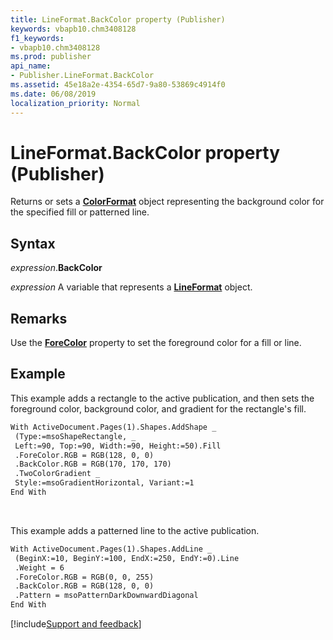 ```yaml
---
title: LineFormat.BackColor property (Publisher)
keywords: vbapb10.chm3408128
f1_keywords:
- vbapb10.chm3408128
ms.prod: publisher
api_name:
- Publisher.LineFormat.BackColor
ms.assetid: 45e18a2e-4354-65d7-9a80-53869c4914f0
ms.date: 06/08/2019
localization_priority: Normal
---
```



# LineFormat.BackColor property (Publisher)

Returns or sets a **[ColorFormat](Publisher.ColorFormat.md)** object representing the background color for the specified fill or patterned line. 


## Syntax

_expression_.**BackColor**

_expression_ A variable that represents a **[LineFormat](Publisher.LineFormat.md)** object.


## Remarks

Use the **[ForeColor](Publisher.LineFormat.ForeColor.md)** property to set the foreground color for a fill or line.


## Example

This example adds a rectangle to the active publication, and then sets the foreground color, background color, and gradient for the rectangle's fill.

```vb
With ActiveDocument.Pages(1).Shapes.AddShape _ 
 (Type:=msoShapeRectangle, _ 
 Left:=90, Top:=90, Width:=90, Height:=50).Fill 
 .ForeColor.RGB = RGB(128, 0, 0) 
 .BackColor.RGB = RGB(170, 170, 170) 
 .TwoColorGradient _ 
 Style:=msoGradientHorizontal, Variant:=1 
End With
```

<br/>

This example adds a patterned line to the active publication.

```vb
With ActiveDocument.Pages(1).Shapes.AddLine _ 
 (BeginX:=10, BeginY:=100, EndX:=250, EndY:=0).Line 
 .Weight = 6 
 .ForeColor.RGB = RGB(0, 0, 255) 
 .BackColor.RGB = RGB(128, 0, 0) 
 .Pattern = msoPatternDarkDownwardDiagonal 
End With 

```

[!include[Support and feedback](~/includes/feedback-boilerplate.md)]